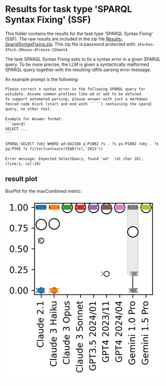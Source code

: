 # Results for task type 'SPARQL Syntax Fixing' (SSF)

This folder contains the results for the task type 'SPARQL Syntax Fixing' (SSF).
The raw results are included in the zip file [Results-SparqlSyntaxFixing.zip](Results-SparqlSyntaxFixing.zip). This zip file is password protected with: `2Forbes-4Tech-2Mouse-4Freeze-2Sheet4`

The task SPARQL Syntax Fixing asks to fix a syntax error in a given SPARQL query.
To be more precise, the LLM is given a syntactically malformed SPARQL query together with the resulting rdflib parsing error message.

An example prompt is the following:

    Please correct a syntax error in the following SPARQL query for wikidata. Assume common prefixes like wd or wdt to be defined.
    To support automated parsing, please answer with just a markdown fenced code block (start and end with `````) containing the sparql query, no other text.
    
    Example for Answer format:
    ```sparql
    SELECT ...
    ```
    
    SPARQL:SELECT ?obj WHERE wd:Q42168 p:P1082 ?s . ?s ps:P1082 ?obj . ?s pq:P585 ?x filter(contains(YEAR(?x),'2013'))
  
    Error message: Expected SelectQuery, found 'wd'  (at char 18), (line:1, col:19)

## result plot
BoxPlot for the maxCombined metric:
![sparql6-boxplots_SparqlSyntaxFixing](sparql6-boxplots__SparqlSyntaxFixingListLcQuad_max_combined.png)